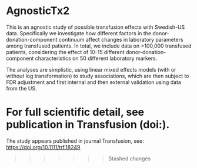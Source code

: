 # AgnosticTx2
This is an agnostic study of possible transfusion effects with Swedish-US data. Specifically we investigate how different factors in the donor-donation-component continuum affect changes in laboratory parameters among transfused patients. In total, we include data on >100,000 transfused patients, considering the effect of 10-15 different donor-donation-component characteristics on 50 different laboratory markers.

The analyses are simplistic, using linear mixed effects models (with or without log transformation) to study associations, which are then subject to FDR adjustment and first internal and then external validation using data from the US.

For full scientific detail, see publication in Transfusion (doi:).
=======
The study appears published in journal Transfusion, see: https://doi.org/10.1111/trf.18249
>>>>>>> Stashed changes
